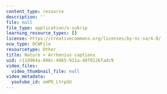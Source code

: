 ```yaml
---
content_type: resource
description: ''
file: null
file_type: application/x-subrip
learning_resource_types: []
license: https://creativecommons.org/licenses/by-nc-sa/4.0/
ocw_type: OCWFile
resourcetype: Other
title: Nature + Arrhenius captions
uid: c11d964a-898c-4965-911a-48f0126fadc9
video_files:
  video_thumbnail_file: null
video_metadata:
  youtube_id: omPD_LtrpGU
---
```


